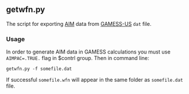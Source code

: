 ## getwfn.py
The script for exporting [AIM](http://www.chemistry.mcmaster.ca/aim/) data from [GAMESS-US](http://www.msg.ameslab.gov/gamess/) `dat` file.
### Usage
In order to generate AIM data in GAMESS calculations you must use `AIMPAC=.TRUE.` flag in $contrl group.
Then in command line:

```
getwfn.py -f somefile.dat
```
If successful `somefile.wfn` will appear in the same folder as `somefile.dat` file.
